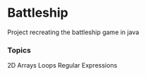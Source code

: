 <h1>Battleship</h1>
Project recreating the battleship game in java

<h3>Topics</h3>
2D Arrays
Loops
Regular Expressions
